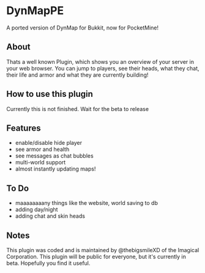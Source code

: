 # DynMapPE
A ported version of DynMap for Bukkit, now for PocketMine!

## About
Thats a well known Plugin, which shows you an overview of your server in your web browser.
You can jump to players, see their heads, what they chat, their life and armor and what they are currently building! 

## How to use this plugin
Currently this is not finished. Wait for the beta to release

## Features
- enable/disable hide player
- see armor and health
- see messages as chat bubbles
- multi-world support
- almost instantly updating maps!

## To Do
- maaaaaaaany things like the website, world saving to db
- adding day/night
- adding chat and skin heads

## Notes
This plugin was coded and is maintained by @thebigsmileXD of the Imagical Corporation. This plugin will be public for everyone, but it's currently in beta. Hopefully you find it useful.